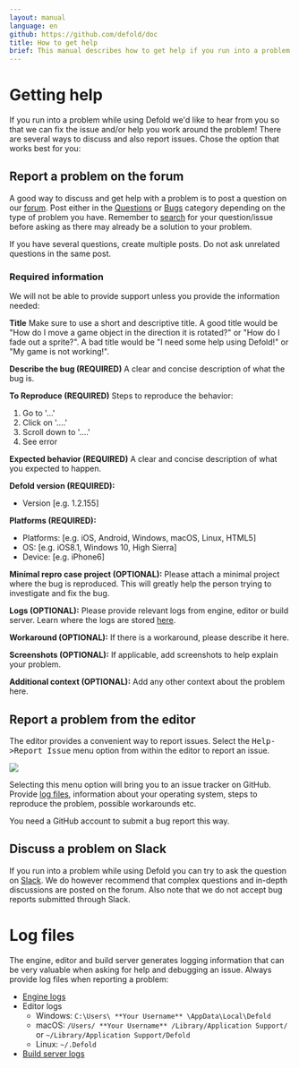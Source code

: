 ```yaml
---
layout: manual
language: en
github: https://github.com/defold/doc
title: How to get help
brief: This manual describes how to get help if you run into a problem while using Defold.
---
```


# Getting help

If you run into a problem while using Defold we'd like to hear from you so that we can fix the issue and/or help you work around the problem! There are several ways to discuss and also report issues. Chose the option that works best for you:

## Report a problem on the forum

A good way to discuss and get help with a problem is to post a question on our [forum](https://forum.defold.com). Post either in the [Questions](https://forum.defold.com/c/questions) or [Bugs](https://forum.defold.com/c/bugs) category depending on the type of problem you have. Remember to [search](https://forum.defold.com/search) for your question/issue before asking as there may already be a solution to your problem.

If you have several questions, create multiple posts. Do not ask unrelated questions in the same post.

### Required information
We will not be able to provide support unless you provide the information needed:

**Title**
Make sure to use a short and descriptive title. A good title would be "How do I move a game object in the direction it is rotated?" or "How do I fade out a sprite?". A bad title would be "I need some help using Defold!" or "My game is not working!".

**Describe the bug (REQUIRED)**
A clear and concise description of what the bug is.

**To Reproduce (REQUIRED)**
Steps to reproduce the behavior:
1. Go to '...'
2. Click on '....'
3. Scroll down to '....'
4. See error

**Expected behavior (REQUIRED)**
A clear and concise description of what you expected to happen.

**Defold version (REQUIRED):**
  - Version [e.g. 1.2.155]

**Platforms (REQUIRED):**
 - Platforms: [e.g. iOS, Android, Windows, macOS, Linux, HTML5]
 - OS: [e.g. iOS8.1, Windows 10, High Sierra]
 - Device: [e.g. iPhone6]

**Minimal repro case project (OPTIONAL):**
Please attach a minimal project where the bug is reproduced. This will greatly help the person trying to investigate and fix the bug.

**Logs (OPTIONAL):**
Please provide relevant logs from engine, editor or build server. Learn where the logs are stored [here](#log-files).

**Workaround (OPTIONAL):**
If there is a workaround, please describe it here.

**Screenshots (OPTIONAL):**
If applicable, add screenshots to help explain your problem.

**Additional context (OPTIONAL):**
Add any other context about the problem here.

## Report a problem from the editor

The editor provides a convenient way to report issues. Select the <kbd>Help->Report Issue</kbd> menu option from within the editor to report an issue.

![](../images/getting_help/report_issue.png)

Selecting this menu option will bring you to an issue tracker on GitHub. Provide [log files](#log-files), information about your operating system, steps to reproduce the problem, possible workarounds etc.

<div class='sidenote' markdown='1'>
You need a GitHub account to submit a bug report this way.
</div>


## Discuss a problem on Slack

If you run into a problem while using Defold you can try to ask the question on [Slack](https://www.defold.com/slack/). We do however recommend that complex questions and in-depth discussions are posted on the forum. Also note that we do not accept bug reports submitted through Slack.


# Log files

The engine, editor and build server generates logging information that can be very valuable when asking for help and debugging an issue. Always provide log files when reporting a problem:

* [Engine logs](/manuals/debugging-game-and-system-logs)
* Editor logs
  * Windows: `C:\Users\ **Your Username** \AppData\Local\Defold`
  * macOS: `/Users/ **Your Username** /Library/Application Support/` or `~/Library/Application Support/Defold`
  * Linux: `~/.Defold`
* [Build server logs](/manuals/extensions#build-server-logs)
